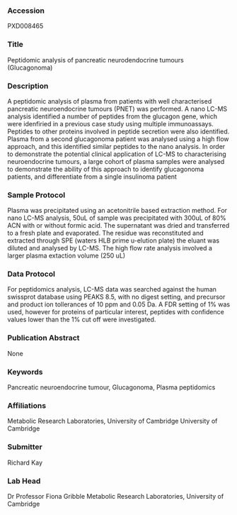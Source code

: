 ### Accession
PXD008465

### Title
Peptidomic analysis of pancreatic neurodendocrine tumours (Glucagonoma)

### Description
A peptidomic analysis of plasma from patients with well characterised pancreatic neuroendocrine tumours (PNET) was performed. A nano LC-MS analysis identified a number of peptides from the glucagon gene, which were idenfiried in a previous case study using multiple immunoassays. Peptides to other proteins involved in peptide secretion were also identified. Plasma from a second glucagonoma patient was analysed using a high flow approach, and this identified similar peptides to the nano analysis. In order to demonstrate the potential clinical application of LC-MS to characterising neuroendocrine tumours, a large cohort of plasma samples were analysed to demonstrate the ability of this approach to identify glucagonoma patients, and differentiate from a single insulinoma patient

### Sample Protocol
Plasma was precipitated using an acetonitrile based extraction method. For nano LC-MS analysis, 50uL of sample was precipitated with 300uL of 80% ACN with or without formic acid. The supernatant was dried and transferred to a fresh plate and evaporated. The residue was reconstituted and extracted through SPE (waters HLB prime u-elution plate) the eluant was diluted and analysed by LC-MS. The high flow rate analysis involved a larger plasma extaction volume (250 uL)

### Data Protocol
For peptidomics analysis, LC-MS data was searched against the human swissprot database using PEAKS 8.5, with no digest setting, and precursor and product ion tollerances of 10 ppm and 0.05 Da. A FDR setting of 1% was used, however for proteins of particular interest, peptides with confidence values lower than the 1% cut off were investigated.

### Publication Abstract
None

### Keywords
Pancreatic neuroendocrine tumour, Glucagonoma, Plasma peptidomics

### Affiliations
Metabolic Research Laboratories, University of Cambridge
University of Cambridge

### Submitter
Richard Kay

### Lab Head
Dr Professor Fiona Gribble
Metabolic Research Laboratories, University of Cambridge


